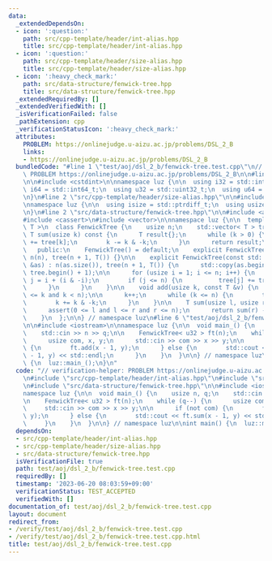 ```yaml
---
data:
  _extendedDependsOn:
  - icon: ':question:'
    path: src/cpp-template/header/int-alias.hpp
    title: src/cpp-template/header/int-alias.hpp
  - icon: ':question:'
    path: src/cpp-template/header/size-alias.hpp
    title: src/cpp-template/header/size-alias.hpp
  - icon: ':heavy_check_mark:'
    path: src/data-structure/fenwick-tree.hpp
    title: src/data-structure/fenwick-tree.hpp
  _extendedRequiredBy: []
  _extendedVerifiedWith: []
  _isVerificationFailed: false
  _pathExtension: cpp
  _verificationStatusIcon: ':heavy_check_mark:'
  attributes:
    PROBLEM: https://onlinejudge.u-aizu.ac.jp/problems/DSL_2_B
    links:
    - https://onlinejudge.u-aizu.ac.jp/problems/DSL_2_B
  bundledCode: "#line 1 \"test/aoj/dsl_2_b/fenwick-tree.test.cpp\"\n// verification-helper:\
    \ PROBLEM https://onlinejudge.u-aizu.ac.jp/problems/DSL_2_B\n\n#line 2 \"src/cpp-template/header/int-alias.hpp\"\
    \n\n#include <cstdint>\n\nnamespace luz {\n\n  using i32 = std::int32_t;\n  using\
    \ i64 = std::int64_t;\n  using u32 = std::uint32_t;\n  using u64 = std::uint64_t;\n\
    \n}\n#line 2 \"src/cpp-template/header/size-alias.hpp\"\n\n#include <cstddef>\n\
    \nnamespace luz {\n\n  using isize = std::ptrdiff_t;\n  using usize = std::size_t;\n\
    \n}\n#line 2 \"src/data-structure/fenwick-tree.hpp\"\n\n#include <algorithm>\n\
    #include <cassert>\n#include <vector>\n\nnamespace luz {\n\n  template < typename\
    \ T >\n  class FenwickTree {\n    usize n;\n    std::vector< T > tree;\n\n   \
    \ T sum(usize k) const {\n      T result{};\n      while (k > 0) {\n        result\
    \ += tree[k];\n        k -= k & -k;\n      }\n      return result;\n    }\n\n\
    \   public:\n    FenwickTree() = default;\n    explicit FenwickTree(usize n):\
    \ n(n), tree(n + 1, T()) {}\n\n    explicit FenwickTree(const std::vector< T >\
    \ &as) : n(as.size()), tree(n + 1, T()) {\n      std::copy(as.begin(), as.end(),\
    \ tree.begin() + 1);\n\n      for (usize i = 1; i <= n; i++) {\n        usize\
    \ j = i + (i & -i);\n        if (j <= n) {\n          tree[j] += tree[i];\n  \
    \      }\n      }\n    }\n\n    void add(usize k, const T &v) {\n      assert(0\
    \ <= k and k < n);\n\n      k++;\n      while (k <= n) {\n        tree[k] += v;\n\
    \        k += k & -k;\n      }\n    }\n\n    T sum(usize l, usize r) const {\n\
    \      assert(0 <= l and l <= r and r <= n);\n      return sum(r) - sum(l);\n\
    \    }\n  };\n\n} // namespace luz\n#line 6 \"test/aoj/dsl_2_b/fenwick-tree.test.cpp\"\
    \n\n#include <iostream>\n\nnamespace luz {\n\n  void main_() {\n    usize n, q;\n\
    \    std::cin >> n >> q;\n\n    FenwickTree< u32 > ft(n);\n    while (q--) {\n\
    \      usize com, x, y;\n      std::cin >> com >> x >> y;\n\n      if (not com)\
    \ {\n        ft.add(x - 1, y);\n      } else {\n        std::cout << ft.sum(x\
    \ - 1, y) << std::endl;\n      }\n    }\n  }\n\n} // namespace luz\n\nint main()\
    \ {\n  luz::main_();\n}\n"
  code: "// verification-helper: PROBLEM https://onlinejudge.u-aizu.ac.jp/problems/DSL_2_B\n\
    \n#include \"src/cpp-template/header/int-alias.hpp\"\n#include \"src/cpp-template/header/size-alias.hpp\"\
    \n#include \"src/data-structure/fenwick-tree.hpp\"\n\n#include <iostream>\n\n\
    namespace luz {\n\n  void main_() {\n    usize n, q;\n    std::cin >> n >> q;\n\
    \n    FenwickTree< u32 > ft(n);\n    while (q--) {\n      usize com, x, y;\n \
    \     std::cin >> com >> x >> y;\n\n      if (not com) {\n        ft.add(x - 1,\
    \ y);\n      } else {\n        std::cout << ft.sum(x - 1, y) << std::endl;\n \
    \     }\n    }\n  }\n\n} // namespace luz\n\nint main() {\n  luz::main_();\n}\n"
  dependsOn:
  - src/cpp-template/header/int-alias.hpp
  - src/cpp-template/header/size-alias.hpp
  - src/data-structure/fenwick-tree.hpp
  isVerificationFile: true
  path: test/aoj/dsl_2_b/fenwick-tree.test.cpp
  requiredBy: []
  timestamp: '2023-06-20 08:03:59+09:00'
  verificationStatus: TEST_ACCEPTED
  verifiedWith: []
documentation_of: test/aoj/dsl_2_b/fenwick-tree.test.cpp
layout: document
redirect_from:
- /verify/test/aoj/dsl_2_b/fenwick-tree.test.cpp
- /verify/test/aoj/dsl_2_b/fenwick-tree.test.cpp.html
title: test/aoj/dsl_2_b/fenwick-tree.test.cpp
---
```

